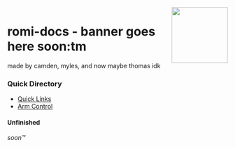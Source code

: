 <img align="right" src="https://static.wixstatic.com/media/dee7b6_267dd04aa514453fba1c74195a638c09~mv2.png/v1/fill/w_512,h_512,al_c,q_85,usm_0.66_1.00_0.01,enc_auto/imageedit_3_9641861325.png" width="128">

# romi-docs - banner goes here soon:tm

made by camden, myles, and now maybe thomas idk

### Quick Directory

- [Quick Links](https://github.com/camden-git/romi-docs/blob/main/links.md)
- [Arm Control](https://github.com/camden-git/romi-docs/blob/main/arm.md)

#### Unfinished
*soon:tm:*
